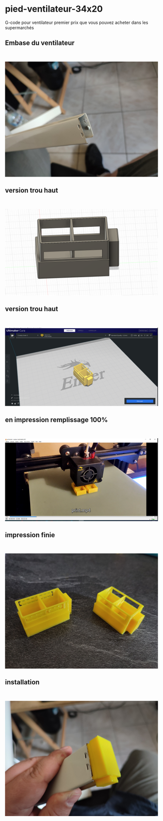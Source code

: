 # pied-ventilateur-34x20
G-code pour ventilateur premier prix que vous pouvez acheter dans les supermarchés
<h2>Embase du ventilateur</h2>
</br>

![Screenshot](https://github.com/joly534/3D-code-pied-ventilateur-36x20/blob/main/embaseventilo.jpg)
<h2>version trou haut</h2>
</br>

![Screenshot](https://github.com/joly534/3D-code-pied-ventilateur-36x20/blob/main/screenfusion360.png)
<h2>version trou haut</h2>
</br>

![Screenshot](https://github.com/joly534/3D-code-pied-ventilateur-36x20/blob/main/screenshotcura.png)
<h2>en impression remplissage 100%</h2>
</br>

![Screenshot](https://github.com/joly534/3D-code-pied-ventilateur-36x20/blob/main/3dprint.png)
<h2>impression finie</h2>
</br>


![Screenshot](https://github.com/joly534/3D-code-pied-ventilateur-36x20/blob/main/printfinish.jpg)
<h2>installation</h2>
</br>

![Screenshot](https://github.com/joly534/3D-code-pied-ventilateur-36x20/blob/main/installation.jpg)